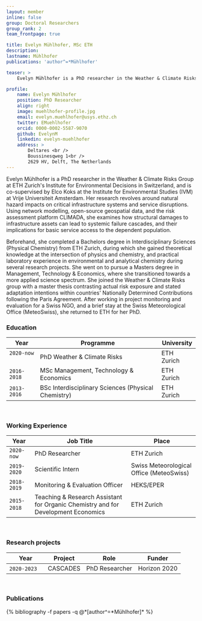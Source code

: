 ```yaml
---
layout: member
inline: false
group: Doctoral Researchers
group_rank: 2
team_frontpage: true

title: Evelyn Mühlhofer, MSc ETH
description: 
lastname: Mühlhofer
publications: 'author^=*Mühlhofer'

teaser: >
    Evelyn Mühlhofer is a PhD researcher in the Weather & Climate Risks Group at ETH Zurich. 

profile:
    name: Evelyn Mühlhofer
    position: PhD Researcher
    align: right
    image: muehlhofer-profile.jpg
    email: evelyn.muehlhofer@usys.ethz.ch
    twitter: EMuehlhofer
    orcid: 0000-0002-5587-9070
    github: EvelynM
    linkedin: evelyn-muehlhofer
    address: >
        Deltares <br />
        Boussinesqweg 1<br />
        2629 HV, Delft, The Netherlands
---
```


Evelyn Mühlhofer is a PhD researcher in the Weather & Climate Risks Group at ETH Zurich's Institute for Environmental Decisions in Switzerland, and is co-supervised by Elco Koks at the Institute for Environmental Studies (IVM) at Vrije Universiteit Amsterdam. Her research revolves around natural hazard impacts on critical infrastructure systems and service disruptions. Using network modelling, open-source geospatial data, and the risk assessment platform CLIMADA, she examines how structural damages to infrastructure assets can lead to systemic failure cascades, and their implications for basic service access to the dependent population. 

Beforehand, she completed a Bachelors degree in Interdisciplinary Sciences (Physical Chemistry) from ETH Zurich, during which she gained theoretical knowledge at the intersection of physics and chemistry, and practical laboratory experience in environmental and analytical chemistry during several research projects. She went on to pursue a Masters degree in Management, Technology & Economics, where she transitioned towards a more applied science spectrum. She joined the Weather & Climate Risks group with a master thesis contrasting actual risk exposure and stated adaptation intentions within countries' Nationally Determined Contributions following the Paris Agreement. After working in project monitoring and evaluation for a Swiss NGO, and a brief stay at the Swiss Meteorological Office (MeteoSwiss), she returned to ETH for her PhD.
<br>

### Education 

Year  | Programme | University
-------|-------------------| ----------- 
`2020-now` &nbsp;&nbsp; | PhD Weather & Climate Risks | ETH Zurich
`2016-2018` | MSc Management, Technology & Economics | ETH Zurich
`2013-2016` | BSc Interdisciplinary Sciences (Physical Chemistry) &nbsp;&nbsp;| ETH Zurich

<br>

### Working Experience

Year  | Job Title | Place 
-------|-------------------| ----------- 
`2020-now` | PhD Researcher | ETH Zurich 
`2019-2020` | Scientific Intern | Swiss Meteorological Office (MeteoSwiss)
`2018-2019` | Monitoring & Evaluation Officer | HEKS/EPER
`2015-2018`&nbsp;&nbsp; | Teaching & Research Assistant for Organic Chemistry and for Development Economics &nbsp;&nbsp;| ETH Zurich 

<br>

### Research projects

Year | Project | Role | Funder 
-------|-------------------| ----------- | ---------
`2020-2023` &nbsp;&nbsp; | CASCADES | PhD Researcher | Horizon 2020

<br>

### Publications
<div class="publications">
  {% bibliography -f papers -q @*[author^=*Mühlhofer]* %}
</div>


